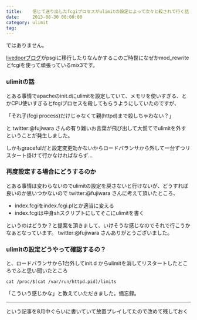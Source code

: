 ```yaml
---
title:    信じて送り出したfcgiプロセスがulimitの設定によって次々と殺されて行く話
date:     2013-08-30 00:00:00
category: ulimit
tag:
---
```


ではありません。

[livedoorブログ](http://lestrrat.ldblog.jp/archives/25360109.html)がpsgiに移行したりなんかするこのご時世になぜかmod_rewriteとfcgiを使って頑張っているmix3です。

### ulimitの話

とある事情でapacheのinit.dにulimitを設定していて、メモリを使いすぎる、とかCPU使いすぎるとfcgiプロセスを殺してもらうようにしていたのですが、

「それ子(fcgi process)だけじゃなくて親(httpd)まで殺しちゃわない？」

と twitter:@fujiwara さんの有り難いお言葉が飛び出して大慌てでulimitを外すということが発生しました。

しかもgracefulだと設定変更効かないからロードバランサから外して一台ずつリスタート掛けて行かなければならず…

### 再度設定する場合にどうするのか

とある事情は変わらないのでulimitの設定を戻さないと行けないが、どうすれば良いのか思いつかないので twitter:@fujiwara さんに考えて頂いたところ、

* index.fcgiをindex.fcgi.plとか適当に変える
* index.fcgiは中身shスクリプトにしてそこにulimitを書く

というのはどうか？と提案を頂きまして、いけそうな感じなのでそれで行こうかなぁとなっています。 twitter:@fujiwara さんありがとうございました。

### ulimitの設定どうやって確認するの？

と、ロードバランサから1台外してinit.d からulimitを消してリスタートしたところでふと思い聞いたところ

    cat /proc/$(cat /var/run/httpd.pid)/limits

「こういう感じかな」と教えていただきました。備忘録。

-----

という記事を8月中ぐらいに書いていて放置プレイしてたので改めて残しておく
